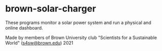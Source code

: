 # brown-solar-charger
These programs monitor a solar power system and run a physical and online dashboard.

Made by members of Brown University club "Scientists for a Sustainable World" (s4sw@brown.edu) 2021

